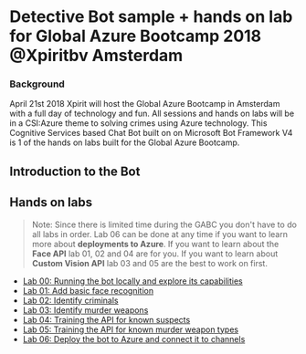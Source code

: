 # Detective Bot sample + hands on lab for Global Azure Bootcamp 2018 @Xpiritbv Amsterdam


### Background
April 21st 2018 Xpirit will host the Global Azure Bootcamp in Amsterdam with a full day of technology and fun. All sessions and hands on labs will be in a CSI:Azure theme to solving crimes using Azure technology. This Cognitive Services based Chat Bot built on on Microsoft Bot Framework V4 is 1 of the hands on labs built for the Global Azure Bootcamp.


## Introduction to the Bot


## Hands on labs

> Note: Since there is limited time during the GABC you don't have to do all labs in order. Lab 06 can be done at any time if you want to learn more about **deployments to Azure**. If you want to learn about the **Face API** lab 01, 02 and 04 are for you. If you want to learn about **Custom Vision API** lab 03 and 05 are the best to work on first.

- [Lab 00: Running the bot locally and explore its capabilities](/labs/lab-00.md)
- [Lab 01: Add basic face recognition](/labs/lab-01.md)
- [Lab 02: Identify criminals](/labs/lab-02.md)
- [Lab 03: Identify murder weapons](/labs/lab-03.md)
- [Lab 04: Training the API for known suspects](/labs/lab-04.md)
- [Lab 05: Training the API for known murder weapon types](/labs/lab-05.md)
- [Lab 06: Deploy the bot to Azure and connect it to channels](/labs/lab-06.md)


